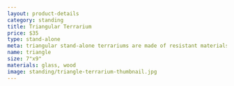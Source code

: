 ```yaml
---
layout: product-details
category: standing
title: Triangular Terrarium
price: $35
type: stand-alone 
meta: triangular stand-alone terrariums are made of resistant materials.
name: triangle
size: 7"x9"
materials: glass, wood
image: standing/triangle-terrarium-thumbnail.jpg
---
```

